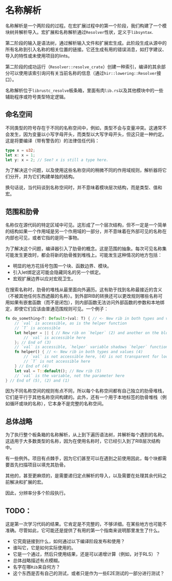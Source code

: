 # 名称解析

名称解析是一个两阶段的过程。在宏扩展过程中的第一个阶段，我们构建了一个模块树并解析导入。宏扩展和名称解析通过`Resolver`性状，定义于`libsyntax`.

第二阶段的输入是语法树，通过解析输入文件和扩展宏生成。此阶段生成从源中的所有名称到引入名称的相关位置的链接。它还生成有用的错误消息，如打字建议、导入的特性或未使用项目的lints。

第二阶段的成功运行（`Resolver::resolve_crate`）创建一种索引，编译的其余部分可以使用该索引询问有关当前名称的信息（通过`hir::lowering::Resolver`接口）。

名称解析位于`librustc_resolve`板条箱，里面有肉`lib.rs`以及其他模块中的一些辅助程序或符号类型特定逻辑。

## 命名空间

不同类型的符号存在于不同的名称空间中，例如，类型不会与变量冲突。这通常不会发生，因为变量以小写字母开头，而类型以大写字母开头，但这只是一种约定。这是将要编译（带有警告的）的法律信任代码：

```rust
type x = u32;
let x: x = 1;
let y: x = 2; // See? x is still a type here.
```

为了解决这个问题，以及使用这些名称空间的稍微不同的作用域规则，解析器将它们分开，并为它们构建单独的结构。

换句话说，当代码谈到名称空间时，并不意味着模块层次结构，而是类型、值和宏。

## 范围和肋骨

名称仅在源代码的特定区域中可见。这形成了一个层次结构，但不一定是一个简单的结构如果一个作用域是另一个作用域的一部分，并不意味着在外部可见的名称在内部也可见，或者它指的是同一事物。

为了解决这个问题，编译器引入了肋骨的概念。这是范围的抽象。每次可见名称集可能发生更改时，都会将新的肋骨推到堆栈上。可能发生这种情况的地方包括：

-   明显的地方花括号包围一个块、函数边界、模块。
-   引入let绑定这可能会隐藏同名的另一个绑定。
-   宏观扩展边界以应对宏观卫生。

在搜索名称时，肋骨的堆栈从最里面向外遍历。这有助于找到名称最接近的含义（不被其他任何东西遮蔽的名称）。到外部RIB的转换还可以更改规则哪些名称可用如果有嵌套函数（而不是闭包），则内部函数无法访问外部函数的参数和本地绑定，即使它们应该由普通范围规则可见。一个例子：

```rust
fn do_something<T: Default>(val: T) { // <- New rib in both types and values (1)
    // `val` is accessible, as is the helper function
    // `T` is accessible
    let helper = || { // New rib on `helper` (2) and another on the block (3)
        // `val` is accessible here
    }; // End of (3)
    // `val` is accessible, `helper` variable shadows `helper` function
    fn helper() { // <- New rib in both types and values (4)
        // `val` is not accessible here, (4) is not transparent for locals)
        // `T` is not accessible here
    } // End of (4)
    let val = T::default(); // New rib (5)
    // `val` is the variable, not the parameter here
} // End of (5), (2) and (1)
```

因为不同名称空间的规则有点不同，所以每个名称空间都有自己独立的肋骨堆栈，它们是平行于其他名称空间构建的。此外，还有一个用于本地标签的肋骨堆栈（例如循环或块的名称），它本身不是完整的名称空间。

## 总体战略

为了执行整个板条箱的名称解析，从上到下遍历语法树，并解析每个遇到的名称。这适用于大多数类型的名称，因为在使用名称时，它已经引入到了RIB层次结构中。

有一些例外。项目有点棘手，因为它们甚至可以在遇到之前使用因此，每个块都需要首先扫描项目以填充其肋骨。

其他的，甚至更麻烦的，是需要递归定点解析的导入，以及需要在处理其余代码之前解决和扩展的宏。

因此，分辨率分多个阶段执行。

## TODO：

这是第一次学习代码的结果。它肯定是不完整的，不够详细。在某些地方也可能不准确。尽管如此，它可能还是提供了有用的第一个指南来说明那里发生了什么。

-   它究竟链接到什么，如何通过以下编译阶段发布和使用？
-   谁叫它，它是如何实际使用的。
-   它是一个通过，然后只使用结果，还是可以递增计算（例如，对于RLS）？
-   总体战略描述有点模糊。
-   名字在哪`Rib`来自何方？
-   这个东西是否有自己的测试，或者只是作为一些E2E测试的一部分进行测试？
